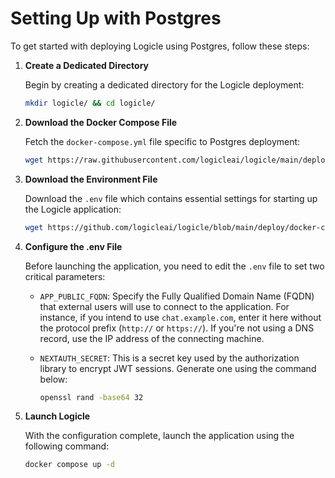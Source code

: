 # Setting Up with Postgres

To get started with deploying Logicle using Postgres, follow these steps:

1. **Create a Dedicated Directory**

   Begin by creating a dedicated directory for the Logicle deployment:

   ```bash
   mkdir logicle/ && cd logicle/
   ```

2. **Download the Docker Compose File**

   Fetch the `docker-compose.yml` file specific to Postgres deployment:

   ```bash
   wget https://raw.githubusercontent.com/logicleai/logicle/main/deploy/docker-compose/postgres/docker-compose-postgres.yml -O docker-compose.yml
   ```

3. **Download the Environment File**

   Download the `.env` file which contains essential settings for starting up the Logicle application:

   ```bash
   wget https://github.com/logicleai/logicle/blob/main/deploy/docker-compose/postgres/.env.postgres.example -O .env
   ```

4. **Configure the .env File**

   Before launching the application, you need to edit the `.env` file to set two critical parameters:

   - `APP_PUBLIC_FQDN`: Specify the Fully Qualified Domain Name (FQDN) that external users will use to connect to the application. For instance, if you intend to use `chat.example.com`, enter it here without the protocol prefix (`http://` or `https://`). If you're not using a DNS record, use the IP address of the connecting machine.

   - `NEXTAUTH_SECRET`: This is a secret key used by the authorization library to encrypt JWT sessions. Generate one using the command below:

     ```bash
     openssl rand -base64 32
     ```

5. **Launch Logicle**

   With the configuration complete, launch the application using the following command:

   ```bash
   docker compose up -d
   ```